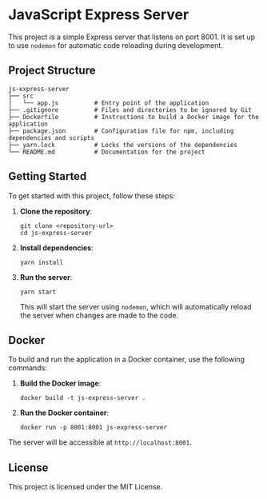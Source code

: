 # JavaScript Express Server

This project is a simple Express server that listens on port 8001. It is set up to use `nodemon` for automatic code reloading during development.

## Project Structure

```
js-express-server
├── src
│   └── app.js          # Entry point of the application
├── .gitignore          # Files and directories to be ignored by Git
├── Dockerfile          # Instructions to build a Docker image for the application
├── package.json        # Configuration file for npm, including dependencies and scripts
├── yarn.lock           # Locks the versions of the dependencies
└── README.md           # Documentation for the project
```

## Getting Started

To get started with this project, follow these steps:

1. **Clone the repository**:
   ```
   git clone <repository-url>
   cd js-express-server
   ```

2. **Install dependencies**:
   ```
   yarn install
   ```

3. **Run the server**:
   ```
   yarn start
   ```

   This will start the server using `nodemon`, which will automatically reload the server when changes are made to the code.

## Docker

To build and run the application in a Docker container, use the following commands:

1. **Build the Docker image**:
   ```
   docker build -t js-express-server .
   ```

2. **Run the Docker container**:
   ```
   docker run -p 8001:8001 js-express-server
   ```

The server will be accessible at `http://localhost:8001`.

## License

This project is licensed under the MIT License.